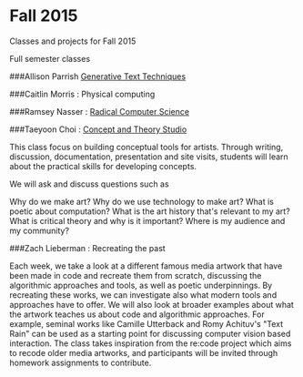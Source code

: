 # Fall 2015

Classes and projects for Fall 2015 

Full semester classes 

###Allison Parrish [Generative Text Techniques](https://github.com/aparrish/sfpc-gen-text-2015)


###Caitlin Morris : Physical computing 


###Ramsey Nasser : [Radical Computer Science](http://radicalcomputerscience.tumblr.com/)


###Taeyoon Choi : [Concept and Theory Studio](https://github.com/tchoi8/ConceptsClass)


This class focus on building conceptual tools for artists. Through writing, discussion, documentation, presentation and site visits, students will learn about the practical skills for developing concepts.

We will ask and discuss questions such as 

Why do we make art?
Why do we use technology to make art?
What is poetic about computation? 
What is the art history that's relevant to my art?
What is critical theory and why is it important?
Where is my audience and my community?

###Zach Lieberman : Recreating the past

Each week, we take a look at a different famous media artwork that have been made in code and recreate them from scratch, discussing the algorithmic approaches and tools, as well as poetic underpinnings.  By recreating these works, we can investigate also what modern tools and approaches have to offer.  We will also look at broader examples about what the artwork teaches us about code and algorithmic approaches.  For example, seminal works like Camille Utterback and Romy Achituv's "Text Rain" can be used as a starting point for discussing computer vision based interaction.  The class takes inspiration from the re:code project which aims to recode older media artworks, and participants will be invited through homework assignments to contribute.   
